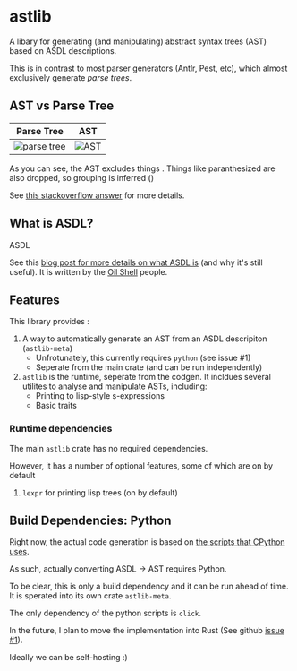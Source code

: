 astlib
=======
A libary for generating (and manipulating) abstract syntax trees (AST) based on ASDL descriptions.

This is in contrast to most parser generators (Antlr, Pest, etc), which almost exclusively generate *parse trees*.

## AST vs Parse Tree

| Parse Tree                                         |  AST                                        |
|----------------------------------------------------|---------------------------------------------|
| ![parse tree](https://i.stack.imgur.com/SyonV.png) | ![AST](https://i.stack.imgur.com/dhd3v.png) |

As you can see, the AST excludes things . Things like paranthesized are also dropped, so grouping is inferred  ()

See [this stackoverflow answer](https://stackoverflow.com/a/9864571/5713037) for more details.

## What is ASDL?
ASDL 

See this [blog post for more details on what ASDL is](https://www.oilshell.org/blog/2016/12/11.html) (and why it's still useful). It is written by the [Oil Shell](https://www.oilshell.org/) people.

## Features
This library provides :

1. A way to automatically generate an AST from an ASDL descripiton (`astlib-meta`)
   - Unfrotunately, this currently requires `python` (see issue #1)
   - Seperate from the main crate (and can be run independently)
2. `astlib` is the runtime, seperate from the codgen. It incldues several utilites to analyse and manipulate ASTs, including:
   - Printing to lisp-style s-expressions
   - Basic traits

### Runtime dependencies
The main `astlib` crate has no required dependencies.

However, it has a number of optional features, some of which are on by default
1. `lexpr` for printing lisp trees (on by default)


## Build Dependencies: Python
Right now, the actual code generation is based on [the scripts that CPython uses](https://github.com/python/cpython/blob/v3.10.0/Parser/asdl.py).

As such, actually converting ASDL -> AST requires Python.

To be clear, this is only a build dependency and it can be run ahead of time. It is sperated into its own crate `astlib-meta`.

The only dependency of the python scripts is `click`.

In the future, I plan to move the implementation into Rust (See github [issue #1](https://github.com/DuckLogic/rust-astlib/issues/1)).

Ideally we can be self-hosting :)
